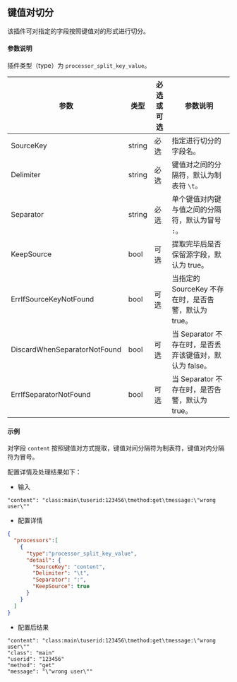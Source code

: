 键值对切分
---

该插件可对指定的字段按照键值对的形式进行切分。

#### 参数说明
插件类型（type）为 `processor_split_key_value`。

|参数|类型|必选或可选|参数说明|
|----|----|----|----|
|SourceKey|string|必选|指定进行切分的字段名。|
|Delimiter|string|必选|键值对之间的分隔符，默认为制表符 `\t`。|
|Separator|string|必选|单个键值对内键与值之间的分隔符，默认为冒号 `:`。|
|KeepSource|bool|可选|提取完毕后是否保留源字段，默认为 true。|
|ErrIfSourceKeyNotFound|bool|可选|当指定的 SourceKey 不存在时，是否告警，默认为 true。
|DiscardWhenSeparatorNotFound|bool|可选|当 Separator 不存在时，是否丢弃该键值对，默认为 false。|
|ErrIfSeparatorNotFound|bool|可选|当 Separator 不存在时，是否告警，默认为 true。|

#### 示例
对字段 `content` 按照键值对方式提取，键值对间分隔符为制表符，键值对内分隔符为冒号。

配置详情及处理结果如下：

- 输入

```
"content": "class:main\tuserid:123456\tmethod:get\tmessage:\"wrong user\""
```

- 配置详情

```json
{
  "processors":[
    {
      "type":"processor_split_key_value",
      "detail": {
        "SourceKey": "content",
        "Delimiter": "\t",
        "Separator": ":",
        "KeepSource": true
      }
    }
  ]
}
```

- 配置后结果

```
"content": "class:main\tuserid:123456\tmethod:get\tmessage:\"wrong user\""
"class": "main"
"userid": "123456"
"method": "get"
"message": "\"wrong user\""
```
